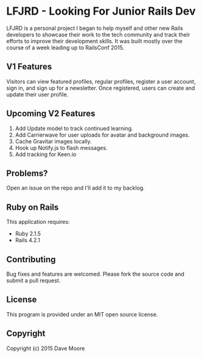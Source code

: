 LFJRD - Looking For Junior Rails Dev
====================================

LFJRD is a personal project I began to help myself and other new Rails
developers to showcase their work to the tech community and track their efforts
to improve their development skills. It was built mostly over the course of a
week leading up to RailsConf 2015.

V1 Features
-----------

Visitors can view featured profiles, regular profiles, register a user account, sign in, and sign up for a newsletter. Once registered, users can create and update their user profile.

Upcoming V2 Features
-----------

1. Add Update model to track continued learning.
2. Add Carrierwave for user uploads for avatar and background images.
3. Cache Gravitar images locally.
4. Hook up Notify.js to flash messages.
5. Add tracking for Keen.io

Problems?
----------------

Open an issue on the repo and I'll add it to my backlog.

Ruby on Rails
-------------

This application requires:

- Ruby 2.1.5
- Rails 4.2.1

Contributing
------------
Bug fixes and features are welcomed. Please fork the source code and submit a
pull request.

License
-------
This program is provided under an MIT open source license.

Copyright
---------
Copyright (c) 2015 Dave Moore

